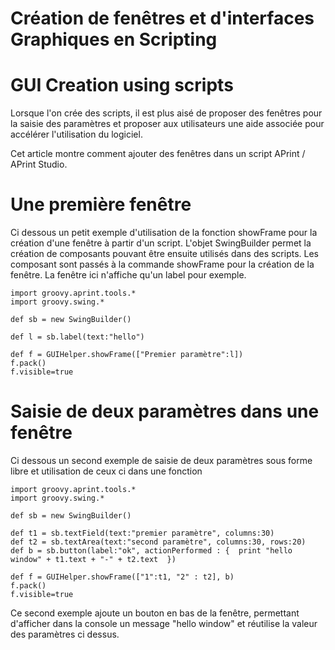 Création de fenêtres et d'interfaces Graphiques en Scripting
============================================================

GUI Creation using scripts
==========================

Lorsque l'on crée des scripts, il est plus aisé de proposer des fenêtres pour la saisie des paramètres et proposer aux utilisateurs une aide associée pour accélérer l'utilisation du logiciel.

Cet article montre comment ajouter des fenêtres dans un script APrint / APrint Studio.

Une première fenêtre
====================

Ci dessous un petit exemple d'utilisation de la fonction showFrame pour la création d'une fenêtre à partir d'un script. L'objet SwingBuilder permet la création de composants pouvant être ensuite utilisés dans des scripts. Les composant sont passés à la commande showFrame pour la création de la fenêtre. La fenêtre ici n'affiche qu'un label pour exemple.

    import groovy.aprint.tools.*
    import groovy.swing.*

    def sb = new SwingBuilder()

    def l = sb.label(text:"hello")

    def f = GUIHelper.showFrame(["Premier paramètre":l])
    f.pack()
    f.visible=true

Saisie de deux paramètres dans une fenêtre
==========================================

Ci dessous un second exemple de saisie de deux paramètres sous forme libre et utilisation de ceux ci dans une fonction

    import groovy.aprint.tools.*
    import groovy.swing.*

    def sb = new SwingBuilder()

    def t1 = sb.textField(text:"premier paramètre", columns:30)
    def t2 = sb.textArea(text:"second paramètre", columns:30, rows:20)
    def b = sb.button(label:"ok", actionPerformed : {  print "hello window" + t1.text + "-" + t2.text  })

    def f = GUIHelper.showFrame(["1":t1, "2" : t2], b)
    f.pack()
    f.visible=true

Ce second exemple ajoute un bouton en bas de la fenêtre, permettant d'afficher dans la console un message "hello window" et réutilise la valeur des paramètres ci dessus.


